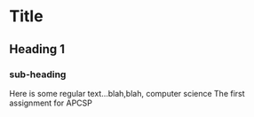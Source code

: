 # Title

## Heading 1


### sub-heading
Here is some regular text...blah,blah, computer science
The first assignment for APCSP
